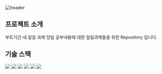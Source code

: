 
![header](https://capsule-render.vercel.app/api?type=wave&color=auto&height=300&&reversal=truesection=header&text=일일과제&fontSize=90)


## 프로젝트 소개

부트기간 내 일일 과제
당일 공부내용에 대한 일일과제들을 위한 Repository 입니다.

## 기술 스택
<img src="https://img.shields.io/badge/JavaScript-F7DF1E?style=flat&logo=JavaScript&logoColor=black"/> <img src="https://img.shields.io/badge/TypeScript-3178C6?style=flat&logo=TypeScript&logoColor=white"/> <img src="https://img.shields.io/badge/React-61DAFB?style=flat&logo=React&logoColor=white"/> <img src="https://img.shields.io/badge/Next.js-000000?style=flat&logo=Next.js&logoColor=white"/> <img src="https://img.shields.io/badge/Graphql-E10098?style=flat&logo=Graphql&logoColor=black"/> <img src="https://img.shields.io/badge/CSS-1572B6?style=flat&logo=CSS&logoColor=white"/> 
